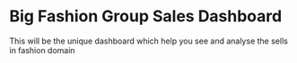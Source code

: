 # Big Fashion Group Sales Dashboard
This will be the unique dashboard which help you see and analyse the sells in fashion domain
